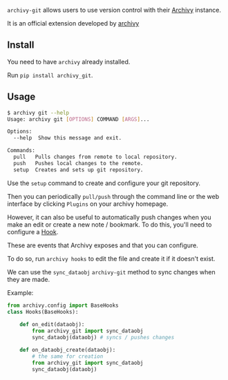 `archivy-git` allows users to use version control with their [Archivy](https://archivy.github.io) instance.

It is an official extension developed by [archivy](https://github.com/archivy/)

## Install

You need to have `archivy` already installed.

Run `pip install archivy_git`.

## Usage

```bash
$ archivy git --help
Usage: archivy git [OPTIONS] COMMAND [ARGS]...

Options:
  --help  Show this message and exit.

Commands:
  pull   Pulls changes from remote to local repository.
  push   Pushes local changes to the remote.
  setup  Creates and sets up git repository.
```

Use the `setup` command to create and configure your git repository.

Then you can periodically `pull/push` through the command line or the web interface by clicking `Plugins` on your archivy homepage.

However, it can also be useful to automatically push changes when you make an edit or create a new note / bookmark. To do this, you'll need to configure a [Hook](https://archivy.github.io/reference/hooks).

These are events that Archivy exposes and that you can configure.

To do so, run `archivy hooks` to edit the file and create it if it doesn't exist.

We can use the `sync_dataobj` `archivy-git` method to sync changes when they are made.

Example:

```python
from archivy.config import BaseHooks
class Hooks(BaseHooks):
	
	def on_edit(dataobj):
		from archivy_git import sync_dataobj	
		sync_dataobj(dataobj) # syncs / pushes changes

	def on_dataobj_create(dataobj):
		# the same for creation
		from archivy_git import sync_dataobj	
		sync_dataobj(dataobj)
```
